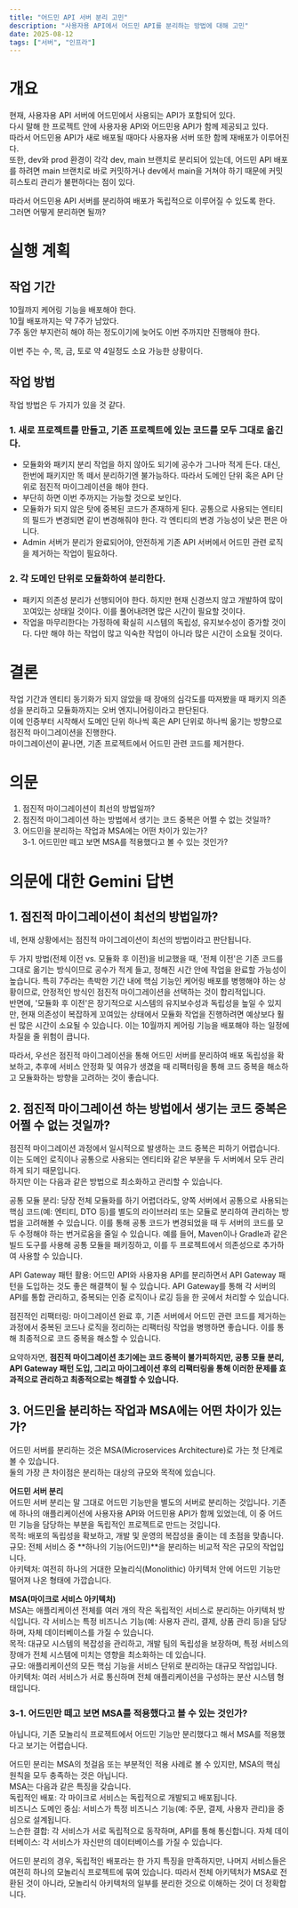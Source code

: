 ```yaml
---
title: "어드민 API 서버 분리 고민"
description: "사용자용 API에서 어드민 API를 분리하는 방법에 대해 고민"
date: 2025-08-12
tags: ["서버", "인프라"]
---
```


# 개요
현재, 사용자용 API 서버에 어드민에서 사용되는 API가 포함되어 있다.  
다시 말해 한 프로젝트 안에 사용자용 API와 어드민용 API가 함께 제공되고 있다.  
따라서 어드민용 API가 새로 배포될 때마다 사용자용 서버 또한 함께 재배포가 이루어진다.    
또한, dev와 prod 환경이 각각 dev, main 브랜치로 분리되어 있는데, 어드민 API 배포를 하려면 main 브랜치로 바로 커밋하거나 dev에서 main을 거쳐야 하기 때문에 커밋 히스토리 관리가 불편하다는 점이 있다.  

따라서 어드민용 API 서버를 분리하여 배포가 독립적으로 이루어질 수 있도록 한다.  
그러면 어떻게 분리하면 될까?  


# 실행 계획
## 작업 기간
10월까지 케어링 기능을 배포해야 한다.  
10월 배포까지는 약 7주가 남았다.  
7주 동안 부지런히 해야 하는 정도이기에 늦어도 이번 주까지만 진행해야 한다.

이번 주는 수, 목, 금, 토로 약 4일정도 소요 가능한 상황이다.

## 작업 방법
작업 방법은 두 가지가 있을 것 같다.

### 1. 새로 프로젝트를 만들고, 기존 프로젝트에 있는 코드를 모두 그대로 옮긴다.

- 모듈화와 패키지 분리 작업을 하지 않아도 되기에 공수가 그나마 적게 든다. 대신, 한번에 패키지만 똑 떼서 분리하기엔 불가능하다. 따라서 도메인 단위 혹은 API 단위로 점진적 마이그레이션을 해야 한다.  
- 부단히 하면 이번 주까지는 가능할 것으로 보인다.  
- 모듈화가 되지 않은 탓에 중복된 코드가 존재하게 된다. 공통으로 사용되는 엔티티의 필드가 변경되면 같이 변경해줘야 한다. 각 엔티티의 변경 가능성이 낮은 편은 아니다.
- Admin 서버가 분리가 완료되어야, 안전하게 기존 API 서버에서 어드민 관련 로직을 제거하는 작업이 필요하다.
  
### 2. 각 도메인 단위로 모듈화하여 분리한다.

- 패키지 의존성 분리가 선행되어야 한다. 하지만 현재 신경쓰지 않고 개발하여 많이 꼬여있는 상태일 것이다. 이를 풀어내려면 많은 시간이 필요할 것이다.
- 작업을 마무리한다는 가정하에 확실히 시스템의 독립성, 유지보수성이 증가할 것이다. 다만 해야 하는 작업이 많고 익숙한 작업이 아니라 많은 시간이 소요될 것이다.


# 결론
작업 기간과 엔티티 동기화가 되지 않았을 때 장애의 심각도를 따져봤을 때 패키지 의존성을 분리하고 모듈화까지는 오버 엔지니어링이라고 판단된다.  
이에 인증부터 시작해서 도메인 단위 하나씩 혹은 API 단위로 하나씩 옮기는 방향으로 점진적 마이그레이션을 진행한다.  
마이그레이션이 끝나면, 기존 프로젝트에서 어드민 관련 코드를 제거한다.

# 의문
1. 점진적 마이그레이션이 최선의 방법일까?
2. 점진적 마이그레이션 하는 방법에서 생기는 코드 중복은 어쩔 수 없는 것일까?
3. 어드민을 분리하는 작업과 MSA에는 어떤 차이가 있는가?  
   3-1. 어드민만 떼고 보면 MSA를 적용했다고 볼 수 있는 것인가?

# 의문에 대한 Gemini 답변
## 1. 점진적 마이그레이션이 최선의 방법일까?
네, 현재 상황에서는 점진적 마이그레이션이 최선의 방법이라고 판단됩니다.  

두 가지 방법(전체 이전 vs. 모듈화 후 이전)을 비교했을 때, '전체 이전'은 기존 코드를 그대로 옮기는 방식이므로 공수가 적게 들고, 정해진 시간 안에 작업을 완료할 가능성이 높습니다. 특히 7주라는 촉박한 기간 내에 핵심 기능인 케어링 배포를 병행해야 하는 상황이므로, 안정적인 방식인 점진적 마이그레이션을 선택하는 것이 합리적입니다.  
반면에, '모듈화 후 이전'은 장기적으로 시스템의 유지보수성과 독립성을 높일 수 있지만, 현재 의존성이 복잡하게 꼬여있는 상태에서 모듈화 작업을 진행하려면 예상보다 훨씬 많은 시간이 소요될 수 있습니다. 이는 10월까지 케어링 기능을 배포해야 하는 일정에 차질을 줄 위험이 큽니다.  

따라서, 우선은 점진적 마이그레이션을 통해 어드민 서버를 분리하여 배포 독립성을 확보하고, 추후에 서비스 안정화 및 여유가 생겼을 때 리팩터링을 통해 코드 중복을 해소하고 모듈화하는 방향을 고려하는 것이 좋습니다.

## 2. 점진적 마이그레이션 하는 방법에서 생기는 코드 중복은 어쩔 수 없는 것일까?
점진적 마이그레이션 과정에서 일시적으로 발생하는 코드 중복은 피하기 어렵습니다.  
이는 도메인 로직이나 공통으로 사용되는 엔티티와 같은 부분을 두 서버에서 모두 관리하게 되기 때문입니다.  
하지만 이는 다음과 같은 방법으로 최소화하고 관리할 수 있습니다.  

공통 모듈 분리: 당장 전체 모듈화를 하기 어렵더라도, 양쪽 서버에서 공통으로 사용되는 핵심 코드(예: 엔티티, DTO 등)를 별도의 라이브러리 또는 모듈로 분리하여 관리하는 방법을 고려해볼 수 있습니다. 이를 통해 공통 코드가 변경되었을 때 두 서버의 코드를 모두 수정해야 하는 번거로움을 줄일 수 있습니다. 예를 들어, Maven이나 Gradle과 같은 빌드 도구를 사용해 공통 모듈을 패키징하고, 이를 두 프로젝트에서 의존성으로 추가하여 사용할 수 있습니다.  

API Gateway 패턴 활용: 어드민 API와 사용자용 API를 분리하면서 API Gateway 패턴을 도입하는 것도 좋은 해결책이 될 수 있습니다. API Gateway를 통해 각 서버의 API를 통합 관리하고, 중복되는 인증 로직이나 로깅 등을 한 곳에서 처리할 수 있습니다.  

점진적인 리팩터링: 마이그레이션 완료 후, 기존 서버에서 어드민 관련 코드를 제거하는 과정에서 중복된 코드나 로직을 정리하는 리팩터링 작업을 병행하면 좋습니다. 이를 통해 최종적으로 코드 중복을 해소할 수 있습니다.  

요약하자면, **점진적 마이그레이션 초기에는 코드 중복이 불가피하지만, 공통 모듈 분리, API Gateway 패턴 도입, 그리고 마이그레이션 후의 리팩터링을 통해 이러한 문제를 효과적으로 관리하고 최종적으로는 해결할 수 있습니다.**

## 3. 어드민을 분리하는 작업과 MSA에는 어떤 차이가 있는가?

어드민 서버를 분리하는 것은 MSA(Microservices Architecture)로 가는 첫 단계로 볼 수 있습니다.  
둘의 가장 큰 차이점은 분리하는 대상의 규모와 목적에 있습니다.  

**어드민 서버 분리**  
어드민 서버 분리는 말 그대로 어드민 기능만을 별도의 서버로 분리하는 것입니다. 기존에 하나의 애플리케이션에 사용자용 API와 어드민용 API가 함께 있었는데, 이 중 어드민 기능을 담당하는 부분을 독립적인 프로젝트로 만드는 것입니다.  
목적: 배포의 독립성을 확보하고, 개발 및 운영의 복잡성을 줄이는 데 초점을 맞춥니다.  
규모: 전체 서비스 중 **하나의 기능(어드민)**을 분리하는 비교적 작은 규모의 작업입니다.  
아키텍처: 여전히 하나의 거대한 모놀리식(Monolithic) 아키텍처 안에 어드민 기능만 떨어져 나온 형태에 가깝습니다.  

**MSA(마이크로 서비스 아키텍처)**  
MSA는 애플리케이션 전체를 여러 개의 작은 독립적인 서비스로 분리하는 아키텍처 방식입니다. 각 서비스는 특정 비즈니스 기능(예: 사용자 관리, 결제, 상품 관리 등)을 담당하며, 자체 데이터베이스를 가질 수 있습니다.  
목적: 대규모 시스템의 복잡성을 관리하고, 개발 팀의 독립성을 보장하며, 특정 서비스의 장애가 전체 시스템에 미치는 영향을 최소화하는 데 있습니다.  
규모: 애플리케이션의 모든 핵심 기능을 서비스 단위로 분리하는 대규모 작업입니다.  
아키텍처: 여러 서비스가 서로 통신하며 전체 애플리케이션을 구성하는 분산 시스템 형태입니다.  

### 3-1. 어드민만 떼고 보면 MSA를 적용했다고 볼 수 있는 것인가?

아닙니다, 기존 모놀리식 프로젝트에서 어드민 기능만 분리했다고 해서 MSA를 적용했다고 보기는 어렵습니다.  

어드민 분리는 MSA의 첫걸음 또는 부분적인 적용 사례로 볼 수 있지만, MSA의 핵심 원칙을 모두 충족하는 것은 아닙니다.  
MSA는 다음과 같은 특징을 갖습니다.  
독립적인 배포: 각 마이크로 서비스는 독립적으로 개발되고 배포됩니다.  
비즈니스 도메인 중심: 서비스가 특정 비즈니스 기능(예: 주문, 결제, 사용자 관리)을 중심으로 설계됩니다.  
느슨한 결합: 각 서비스가 서로 독립적으로 동작하며, API를 통해 통신합니다.
자체 데이터베이스: 각 서비스가 자신만의 데이터베이스를 가질 수 있습니다.  

어드민 분리의 경우, 독립적인 배포라는 한 가지 특징을 만족하지만, 나머지 서비스들은 여전히 하나의 모놀리식 프로젝트에 묶여 있습니다. 따라서 전체 아키텍처가 MSA로 전환된 것이 아니라, 모놀리식 아키텍처의 일부를 분리한 것으로 이해하는 것이 더 정확합니다.
